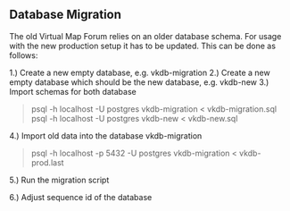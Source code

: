 ## Database Migration

The old Virtual Map Forum relies on an older database schema. For usage with the new production setup it has to be updated. This can be done as follows:

1.) Create a new empty database, e.g. vkdb-migration
2.) Create a new empty database which should be the new database, e.g. vkdb-new
3.) Import schemas for both database

  > psql -h localhost -U postgres vkdb-migration < vkdb-migration.sql
  > psql -h localhost -U postgres vkdb-new < vkdb-new.sql

4.) Import old data into the database vkdb-migration

  > psql -h localhost -p 5432 -U postgres vkdb-migration < vkdb-prod.last

5.) Run the migration script

6.) Adjust sequence id of the database
